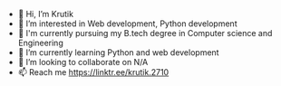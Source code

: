 - 👋 Hi, I’m Krutik
- 👀 I’m interested in Web development, Python development 
- 🏫 I'm currently pursuing my B.tech degree in Computer science and Engineering 
- 🌱 I’m currently learning Python and web development 
- 💞️ I’m looking to collaborate on N/A
- 📫 Reach me https://linktr.ee/krutik.2710

<!---
Krutik2710/Krutik2710 is a ✨ special ✨ repository because its `README.md` (this file) appears on your GitHub profile.
You can click the Preview link to take a look at your changes.
--->
